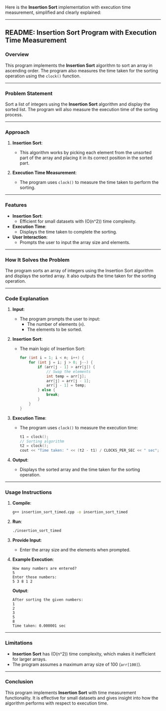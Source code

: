 Here is the **Insertion Sort** implementation with execution time measurement, simplified and clearly explained:

---

## README: Insertion Sort Program with Execution Time Measurement

### Overview
This program implements the **Insertion Sort** algorithm to sort an array in ascending order. The program also measures the time taken for the sorting operation using the `clock()` function.

---

### Problem Statement
Sort a list of integers using the **Insertion Sort** algorithm and display the sorted list. The program will also measure the execution time of the sorting process.

---

### Approach
1. **Insertion Sort**:
   - This algorithm works by picking each element from the unsorted part of the array and placing it in its correct position in the sorted part.

2. **Execution Time Measurement**:
   - The program uses `clock()` to measure the time taken to perform the sorting.

---

### Features
- **Insertion Sort**:
  - Efficient for small datasets with \(O(n^2)\) time complexity.
- **Execution Time**:
  - Displays the time taken to complete the sorting.
- **User Interaction**:
  - Prompts the user to input the array size and elements.

---

### How It Solves the Problem
The program sorts an array of integers using the Insertion Sort algorithm and displays the sorted array. It also outputs the time taken for the sorting operation.

---

### Code Explanation

1. **Input**:
   - The program prompts the user to input:
     - The number of elements (`n`).
     - The elements to be sorted.

2. **Insertion Sort**:
   - The main logic of Insertion Sort:
     ```cpp
     for (int i = 1; i < n; i++) {
         for (int j = i; j > 0; j--) {
             if (arr[j - 1] > arr[j]) {
                 // Swap the elements
                 int temp = arr[j];
                 arr[j] = arr[j - 1];
                 arr[j - 1] = temp;
             } else {
                 break;
             }
         }
     }
     ```

3. **Execution Time**:
   - The program uses `clock()` to measure the execution time:
     ```cpp
     t1 = clock();
     // Sorting algorithm
     t2 = clock();
     cout << "Time taken: " << (t2 - t1) / CLOCKS_PER_SEC << " sec";
     ```

4. **Output**:
   - Displays the sorted array and the time taken for the sorting operation.

---

### Usage Instructions
1. **Compile**:
   ```bash
   g++ insertion_sort_timed.cpp -o insertion_sort_timed
   ```

2. **Run**:
   ```bash
   ./insertion_sort_timed
   ```

3. **Provide Input**:
   - Enter the array size and the elements when prompted.

4. **Example Execution**:
   ```
   How many numbers are entered?
   5
   Enter those numbers:
   5 3 8 1 2
   ```

   **Output**:
   ```
   After sorting the given numbers:
   1
   2
   3
   5
   8
   Time taken: 0.000001 sec
   ```

---

### Limitations
- **Insertion Sort** has \(O(n^2)\) time complexity, which makes it inefficient for larger arrays.
- The program assumes a maximum array size of 100 (`arr[100]`).

---

### Conclusion
This program implements **Insertion Sort** with time measurement functionality. It is effective for small datasets and gives insight into how the algorithm performs with respect to execution time.